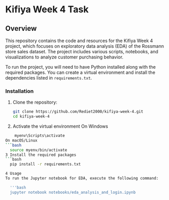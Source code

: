 # Kifiya Week 4 Task

## Overview
This repository contains the code and resources for the Kifiya Week 4 project, which focuses on exploratory data analysis (EDA) of the Rossmann store sales dataset. 
The project includes various scripts, notebooks, and visualizations to analyze customer purchasing behavior.

To run the project, you will need to have Python installed along with the required packages. You can create a virtual environment and install the dependencies listed in `requirements.txt`.

### Installation
1. Clone the repository:
   ```bash
   git clone https://github.com/Rediet2000/kifiya-week-4.git
   cd kifiya-week-4

2. Activate the virtual environment
 On Windows
  ```bash
      myenv\Scripts\activate
 On macOS/Linux
  ```bash
    source myenv/bin/activate
3 Install the required packages
  ```bash
    pip install -r requirements.txt

4 Usage
 To run the Jupyter notebook for EDA, execute the following command:

    '''bash
    jupyter notebook notebooks/eda_analysis_and_login.ipynb
